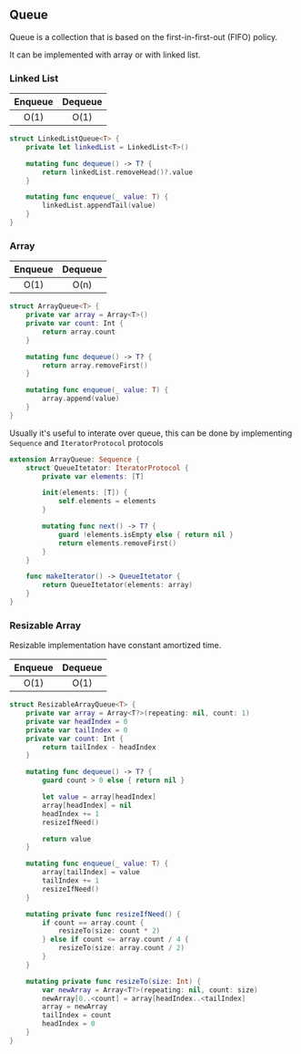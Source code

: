 ## Queue

Queue is a collection that is based on the first-in-first-out (FIFO) policy.

It can be implemented with array or with linked list.

### Linked List

Enqueue | Dequeue
:-----: | :-----:
O(1)    | O(1) 

```swift
struct LinkedListQueue<T> {
    private let linkedList = LinkedList<T>()

    mutating func dequeue() -> T? {
        return linkedList.removeHead()?.value
    }

    mutating func enqueue(_ value: T) {
        linkedList.appendTail(value)
    }
}
```

### Array

Enqueue | Dequeue
:-----: | :-----:
O(1)    | O(n) 

```swift
struct ArrayQueue<T> {
    private var array = Array<T>()
    private var count: Int {
        return array.count
    }

    mutating func dequeue() -> T? {
        return array.removeFirst()
    }

    mutating func enqueue(_ value: T) {
        array.append(value)
    }
}
```

Usually it's useful to interate over queue, this can be done by implementing `Sequence` and `IteratorProtocol` protocols

```swift
extension ArrayQueue: Sequence {
    struct QueueItetator: IteratorProtocol {
        private var elements: [T]

        init(elements: [T]) {
            self.elements = elements
        }

        mutating func next() -> T? {
            guard !elements.isEmpty else { return nil }
            return elements.removeFirst()
        }
    }

    func makeIterator() -> QueueItetator {
        return QueueItetator(elements: array)
    }
}
```

### Resizable Array

Resizable implementation have constant amortized time.

Enqueue | Dequeue
:-----: | :-----:
O(1)    | O(1) 

```swift
struct ResizableArrayQueue<T> {
    private var array = Array<T?>(repeating: nil, count: 1)
    private var headIndex = 0
    private var tailIndex = 0
    private var count: Int {
        return tailIndex - headIndex
    }

    mutating func dequeue() -> T? {
        guard count > 0 else { return nil }

        let value = array[headIndex]
        array[headIndex] = nil
        headIndex += 1
        resizeIfNeed()

        return value
    }

    mutating func enqueue(_ value: T) {
        array[tailIndex] = value
        tailIndex += 1
        resizeIfNeed()
    }

    mutating private func resizeIfNeed() {
        if count == array.count {
            resizeTo(size: count * 2)
        } else if count <= array.count / 4 {
            resizeTo(size: array.count / 2)
        }
    }

    mutating private func resizeTo(size: Int) {
        var newArray = Array<T?>(repeating: nil, count: size)
        newArray[0..<count] = array[headIndex..<tailIndex]
        array = newArray
        tailIndex = count
        headIndex = 0
    }
}
```
